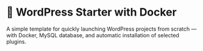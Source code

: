 # 🐳 WordPress Starter with Docker

A simple template for quickly launching WordPress projects from scratch — with Docker, MySQL database, and automatic installation of selected plugins.
